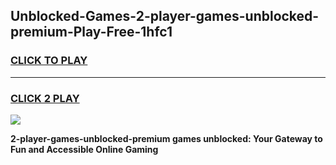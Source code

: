 
## Unblocked-Games-2-player-games-unblocked-premium-Play-Free-1hfc1
<h3>
<a href="https://premium76.site?title=2-player-games-unblocked-premium&ref=18A">CLICK TO PLAY</a></h3>
<hr>

<h3>
<a href="https://premium76.site?title=2-player-games-unblocked-premium&ref=18A">CLICK 2 PLAY</a>
  
</h3>

<a href="https://premium76.site?title=2-player-games-unblocked-premium&ref=18A"><img src="https://clearcache.store/games.png"></a>


**2-player-games-unblocked-premium games unblocked: Your Gateway to Fun and Accessible Online Gaming**
